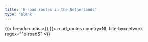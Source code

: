 ```yaml
---
title: 'E-road routes in the Netherlands'
type: 'blank'
---
```


{{< breadcrumbs >}}
{{< road_routes country=NL filterby=network regex="^e-road$" >}}
